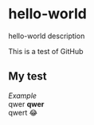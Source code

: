 # hello-world
hello-world description

This is a test of GitHub
## My test
*Example*  
qwer **qwer**   
qwert 😂
